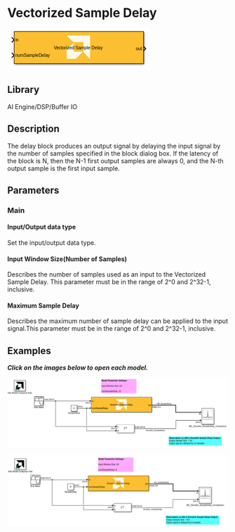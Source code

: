 # Vectorized Sample Delay
  
![](./Images/block.png)  

## Library

AI Engine/DSP/Buffer IO

## Description

The delay block produces an output signal by delaying the input signal by the number of samples specified in the block dialog box. If the latency of the block is N, then the N-1 first output samples are always 0, and the N-th output sample is the first input sample.

## Parameters

### Main  
#### Input/Output data type  
Set the input/output data type.


#### Input Window Size(Number of Samples)  
Describes the number of samples used as an input to the Vectorized Sample Delay. This parameter must be in the range of 2^0 and 2^32-1, inclusive.

#### Maximum Sample Delay  
Describes the maximum number of sample delay can be applied to the input signal.This parameter must be in the range of 2^0 and 2^32-1, inclusive.  

## Examples

***Click on the images below to open each model.***

[![](./Images/Vectorized_Sample_Delay_Ex1.png)](https://github.com/Xilinx/Vitis_Model_Composer/tree/2024.1/Examples/Block_Help/AIE/Vectorized_Sample_Delay_Ex1)

[![](./Images/Vectorized_Sample_Delay_Ex2.png)](https://github.com/Xilinx/Vitis_Model_Composer/tree/2024.1/Examples/Block_Help/AIE/Vectorized_Sample_Delay_Ex2)

